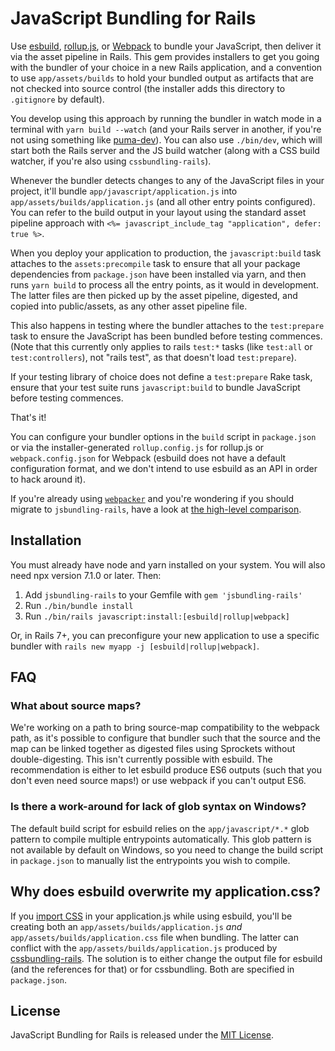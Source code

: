 # JavaScript Bundling for Rails

Use [esbuild](https://esbuild.github.io), [rollup.js](https://rollupjs.org), or [Webpack](https://webpack.js.org) to bundle your JavaScript, then deliver it via the asset pipeline in Rails. This gem provides installers to get you going with the bundler of your choice in a new Rails application, and a convention to use `app/assets/builds` to hold your bundled output as artifacts that are not checked into source control (the installer adds this directory to `.gitignore` by default).

You develop using this approach by running the bundler in watch mode in a terminal with `yarn build --watch` (and your Rails server in another, if you're not using something like [puma-dev](https://github.com/puma/puma-dev)). You can also use `./bin/dev`, which will start both the Rails server and the JS build watcher (along with a CSS build watcher, if you're also using `cssbundling-rails`).

Whenever the bundler detects changes to any of the JavaScript files in your project, it'll bundle `app/javascript/application.js` into `app/assets/builds/application.js` (and all other entry points configured). You can refer to the build output in your layout using the standard asset pipeline approach with `<%= javascript_include_tag "application", defer: true %>`.

When you deploy your application to production, the `javascript:build` task attaches to the `assets:precompile` task to ensure that all your package dependencies from `package.json` have been installed via yarn, and then runs `yarn build` to process all the entry points, as it would in development. The latter files are then picked up by the asset pipeline, digested, and copied into public/assets, as any other asset pipeline file.

This also happens in testing where the bundler attaches to the `test:prepare` task to ensure the JavaScript has been bundled before testing commences. (Note that this currently only applies to rails `test:*` tasks (like `test:all` or `test:controllers`), not "rails test", as that doesn't load `test:prepare`).

If your testing library of choice does not define a `test:prepare` Rake task, ensure that your test suite runs `javascript:build` to bundle JavaScript before testing commences.

That's it!

You can configure your bundler options in the `build` script in `package.json` or via the installer-generated `rollup.config.js` for rollup.js or `webpack.config.json` for Webpack (esbuild does not have a default configuration format, and we don't intend to use esbuild as an API in order to hack around it).

If you're already using [`webpacker`](https://github.com/rails/webpacker) and you're wondering if you should migrate to `jsbundling-rails`, have a look at [the high-level comparison](./docs/comparison_with_webpacker.md).


## Installation

You must already have node and yarn installed on your system. You will also need npx version 7.1.0 or later. Then:

1. Add `jsbundling-rails` to your Gemfile with `gem 'jsbundling-rails'`
2. Run `./bin/bundle install`
3. Run `./bin/rails javascript:install:[esbuild|rollup|webpack]`

Or, in Rails 7+, you can preconfigure your new application to use a specific bundler with `rails new myapp -j [esbuild|rollup|webpack]`.


## FAQ

### What about source maps?

We're working on a path to bring source-map compatibility to the webpack path, as it's possible to configure that bundler such that the source and the map can be linked together as digested files using Sprockets without double-digesting. This isn't currently possible with esbuild. The recommendation is either to let esbuild produce ES6 outputs (such that you don't even need source maps!) or use webpack if you can't output ES6.

### Is there a work-around for lack of glob syntax on Windows?

The default build script for esbuild relies on the `app/javascript/*.*` glob pattern to compile multiple entrypoints automatically. This glob pattern is not available by default on Windows, so you need to change the build script in `package.json` to manually list the entrypoints you wish to compile.

## Why does esbuild overwrite my application.css?

If you [import CSS](https://esbuild.github.io/content-types/#css-from-js) in your application.js while using esbuild, you'll be creating both an `app/assets/builds/application.js` _and_ `app/assets/builds/application.css` file when bundling. The latter can conflict with the `app/assets/builds/application.js` produced by [cssbundling-rails](https://github.com/rails/cssbundling-rails). The solution is to either change the output file for esbuild (and the references for that) or for cssbundling. Both are specified in `package.json`. 


## License

JavaScript Bundling for Rails is released under the [MIT License](https://opensource.org/licenses/MIT).
